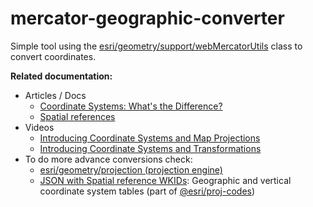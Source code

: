 # mercator-geographic-converter 

Simple tool using the [esri/geometry/support/webMercatorUtils](https://developers.arcgis.com/javascript/latest/api-reference/esri-geometry-support-webMercatorUtils.html) class to convert coordinates.

**Related documentation:**

* Articles / Docs
    * [Coordinate Systems: What's the Difference?](https://www.esri.com/arcgis-blog/products/arcgis-pro/mapping/coordinate-systems-difference)
    * [Spatial references](https://developers.arcgis.com/documentation/spatial-references/)
* Videos
    * [Introducing Coordinate Systems and Map Projections](https://www.youtube.com/watch?v=PICwxT0fTHQ&list=PLahIW2YFPQd41lp-z3Jb5Wx2-KB1HG9jC&index=3)
    * [Introducing Coordinate Systems and Transformations](https://www.youtube.com/watch?v=kG6vdjDDs8s&list=PLahIW2YFPQd41lp-z3Jb5Wx2-KB1HG9jC&index=9)
* To do more advance conversions check:
    * [esri/geometry/projection (projection engine)](https://developers.arcgis.com/javascript/latest/api-reference/esri-geometry-projection.html)
    * [JSON with Spatial reference WKIDs](https://github.com/Esri/projection-engine-db-doc/blob/master/json/pe_list_geogcs.json): Geographic and vertical coordinate system tables (part of [@esri/proj-codes](https://www.npmjs.com/package/@esri/proj-codes))

